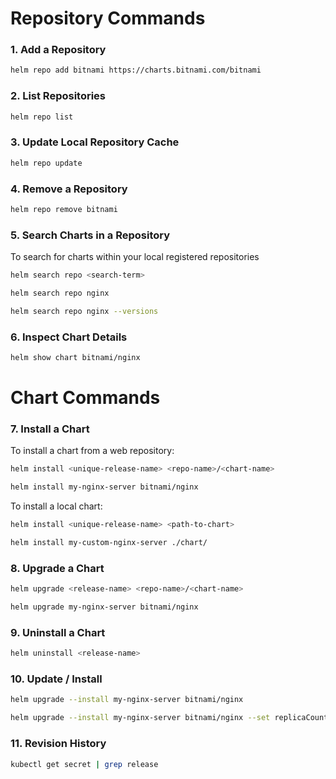 # Repository Commands

### 1. Add a Repository
```bash
helm repo add bitnami https://charts.bitnami.com/bitnami
```

### 2. List Repositories
```bash
helm repo list
```

### 3. Update Local Repository Cache
```bash 
helm repo update
```
### 4. Remove a Repository
```bash
helm repo remove bitnami
```

### 5. Search Charts in a Repository
To search for charts within your local registered repositories
```bash
helm search repo <search-term>
```

```bash
helm search repo nginx
```

```bash
helm search repo nginx --versions
```

### 6. Inspect Chart Details
```bash
helm show chart bitnami/nginx
```

# Chart Commands

### 7. Install a Chart
To install a chart from a web repository:

```bash
helm install <unique-release-name> <repo-name>/<chart-name>
```

```bash 
helm install my-nginx-server bitnami/nginx
```

To install a local chart:
```bash
helm install <unique-release-name> <path-to-chart>
```

```bash 
helm install my-custom-nginx-server ./chart/
```

### 8. Upgrade a Chart
```bash
helm upgrade <release-name> <repo-name>/<chart-name>
```

```bash
helm upgrade my-nginx-server bitnami/nginx
```

### 9. Uninstall a Chart
```bash
helm uninstall <release-name>
```

### 10. Update / Install 
```bash
helm upgrade --install my-nginx-server bitnami/nginx
```
```bash
helm upgrade --install my-nginx-server bitnami/nginx --set replicaCount=2
```

### 11. Revision History 
```bash
kubectl get secret | grep release
```




